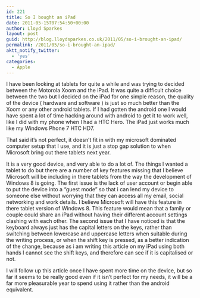 ```yaml
---
id: 221
title: So I bought an iPad
date: 2011-05-15T07:54:50+00:00
author: Lloyd Sparkes
layout: post
guid: http://blog.lloydsparkes.co.uk/2011/05/so-i-brought-an-ipad/
permalink: /2011/05/so-i-brought-an-ipad/
aktt_notify_twitter:
  - 'yes'
categories:
  - Apple
---
```

I have been looking at tablets for quite a while and was trying to decided between the Motorola Xoom and the iPad. It was quite a difficult choice between the two but I decided on the iPad for one simple reason, the quality of the device ( hardware and software ) is just so much better than the Xoom or any other android tablets. If I had gotten the android one I would have spent a lot of time hacking around with android to get it to work well, like I did with my phone when I had a HTC Hero. The iPad just works much like my Windows Phone 7 HTC HD7.

That said it&#8217;s not perfect, it doesn&#8217;t fit in with my microsoft dominated computer setup that I use, and it is just a stop gap solution to when Microsoft bring out there tablets next year.

It is a very good device, and very able to do a lot of. The things I wanted a tablet to do but there are a number of key features missing that I believe Microsoft will be including in there tablets from the way the development of Windows 8 is going. The first issue is the lack of user account or begin able to put the device into a &#8220;guest mode&#8221; so that i can lend my device to someone else without worrying that they can access all my email, social networking and work details. I believe Microsoft will have this feature in there tablet version of Windows 8. This feature would mean that a family or couple could share an iPad without having their different account settings clashing with each other. The second issue that I have noticed is that the keyboard always just has the capital letters on the keys, rather than switching between lowercase and uppercase letters when suitable during the writing process, or when the shift key is pressed, as a better indication of the change, because as i am writing this article on my iPad using both hands I cannot see the shift keys, and therefore can see if it is capitalised or not.

I will follow up this article once I have spent more time on the device, but so far it seems to be really good even if it isn&#8217;t perfect for my needs, it will be a far more pleasurable year to spend using it rather than the android equivalent.